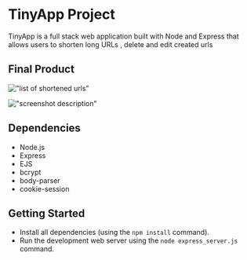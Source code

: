 # TinyApp Project

TinyApp is a full stack web application built with Node and Express that allows users to shorten long URLs , delete and edit created urls 

## Final Product

!["list of shortened urls"](#https://user-images.githubusercontent.com/38138018/99151281-f7741900-2667-11eb-8d88-647c150398ab.png)

!["screenshot description"](#)

## Dependencies

- Node.js
- Express
- EJS
- bcrypt
- body-parser
- cookie-session

## Getting Started

- Install all dependencies (using the `npm install` command).
- Run the development web server using the `node express_server.js` command.